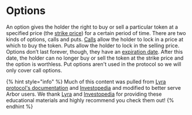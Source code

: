 # Options 

An option gives the holder the right to buy or sell a particular token at a specified price (the [strike price](https://www.investopedia.com/terms/s/strikeprice.asp)) for a certain period of time. There are two kinds of options, calls and puts. [Calls](call-options.md) allow the holder to lock in a price at which to buy the token. Puts allow the holder to lock in the selling price. Options don’t last forever, though, they have an [expiration date](https://www.investopedia.com/terms/e/expiration-date.asp). After this date, the holder can no longer buy or sell the token at the strike price and the option is worthless. Put options aren't used in the protocol so we will only cover call options.

{% hint style="info" %}
Much of this content was pulled from [Lyra protocol's documentation](https://docs.lyra.finance) and [Investopedia](https://www.investopedia.com) and modified to better serve Arbor users. We thank [Lyra](https://www.lyra.finance) and [Investopedia](https://www.investopedia.com) for providing these educational materials and highly recommend you check them out!
{% endhint %}
